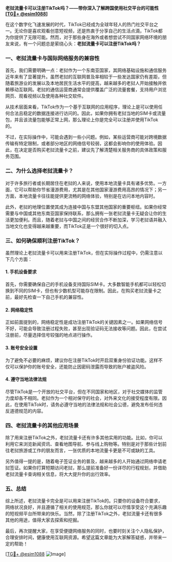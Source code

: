 **老挝流量卡可以注册TikTok吗？——带你深入了解跨国使用社交平台的可能性[[TG💪+ @esim1088](https://t.me/s/esim1088)]**

在这个数字化飞速发展的时代，TikTok已经成为全球年轻人的热门社交平台之一。无论你是喜欢观看创意短视频，还是热衷于分享自己的生活点滴，TikTok都为你提供了无限可能。然而，对于那些身在海外或者想尝试不同国家网络环境的朋友来说，有一个问题总是萦绕心头：**老挝流量卡可以注册TikTok吗？**

### 一、老挝流量卡与国际网络服务的兼容性

首先，我们需要明确一点：老挝作为一个东南亚国家，其网络基础设施和通信服务近年来有了显著提升。虽然老挝的互联网普及率相较于一些发达国家仍有差距，但随着旅游业的发展以及本地居民生活水平的提高，越来越多的老挝人开始接触并依赖移动互联网。老挝的通信运营商通常会提供覆盖广泛的流量套餐，支持用户浏览网页、观看视频以及使用各种社交软件。

从技术层面来看，TikTok作为一个基于互联网的应用程序，理论上是可以使用任何合法且稳定的数据连接进行访问的。因此，如果你拥有老挝当地的SIM卡或流量包，并且该流量包能够正常上网，那么理论上你是完全可以注册并使用TikTok的。

不过，在实际操作中，可能会遇到一些小问题。例如，某些运营商可能对跨境数据传输有特定限制，或者部分地区的网络信号较弱，这都会影响你的使用体验。因此，在决定是否购买老挝流量卡之前，建议先了解清楚相关服务商的具体政策和服务范围。

### 二、为什么选择老挝流量卡？

对于许多旅行者或长期居住在老挝的人来说，使用本地流量卡具有诸多优势。一方面，它可以帮助你节省漫游费用，尤其是在其他国家漫游费用高昂的情况下；另一方面，本地流量卡往往能提供更流畅的网络体验，特别是在访问本地内容时。

此外，老挝的地理位置使其成为连接中国与东盟其他国家的重要枢纽。如果你经常需要与中国或其他东南亚国家保持联系，那么拥有一张老挝流量卡无疑会让你的生活更加便利。而且，随着老挝与中国之间的经贸合作不断加深，学习老挝语并融入当地文化也变得越来越重要，而TikTok正是一个很好的切入点。

### 三、如何确保顺利注册TikTok？

虽然理论上老挝流量卡可以用来注册TikTok，但在实际操作过程中，仍需注意以下几个方面：

#### 1. 手机设备要求
首先，你需要确保自己的手机设备支持国际SIM卡。大多数智能手机都可以轻松切换到不同的SIM卡，但也有少数机型可能存在限制。因此，在购买老挝流量卡之前，最好先检查一下自己手机的兼容性。

#### 2. 网络稳定性
正如前面提到的，网络稳定性是成功注册TikTok的关键因素之一。如果网络信号不好，可能会导致注册过程失败，甚至出现验证码无法接收等问题。因此，在尝试注册前，尽量选择信号较强的地点进行操作。

#### 3. 账号安全设置
为了避免不必要的麻烦，建议你在注册TikTok时开启双重身份验证功能。这样不仅可以保护你的账号安全，还能防止因密码泄露而导致的账户被盗风险。

#### 4. 遵守当地法律法规
尽管TikTok是一个开放的社交平台，但在不同国家和地区，对于社交媒体的监管力度却各不相同。老挝作为一个相对保守的社会，对外来文化的接受程度有限。因此，在使用TikTok时，请务必遵守当地的法律法规和社会公德，避免发布任何违反道德规范的内容。

### 四、老挝流量卡的其他应用场景

除了用来注册TikTok之外，老挝流量卡还有许多其他实用的功能。比如，你可以利用它来浏览新闻资讯、查看地图导航、参与线上购物等。特别是对于那些计划前往老挝旅游或工作的朋友而言，一张优质的本地流量卡更是不可或缺的工具。

另外值得一提的是，随着电子签证业务的普及，越来越多的人开始通过网络申请老挝签证。如果你打算短期访问老挝，那么提前准备好一份详尽的行程规划，并借助老挝流量卡查询相关信息，将大大提升你的出行效率。

### 五、总结

综上所述，老挝流量卡完全是可以用来注册TikTok的。只要你的设备符合要求，网络状况良好，并且遵循了相关的使用规范，那么你就可以尽情享受这个充满乐趣的短视频平台所带来的快乐。当然，除了注册TikTok之外，老挝流量卡还有很多其他的用途，值得大家去探索和挖掘。

最后，再次提醒大家，在享受便捷网络服务的同时，也要时刻关注个人隐私保护，合理安排时间，健康使用互联网资源。希望这篇文章能为大家解答疑惑，并带来一定的帮助！

[[TG💪+ @esim1088](https://t.me/s/esim1088) ![Image](https://i.postimg.cc/4NQfJmqS/Snipaste-2025-05-13-00-14-12.png)]